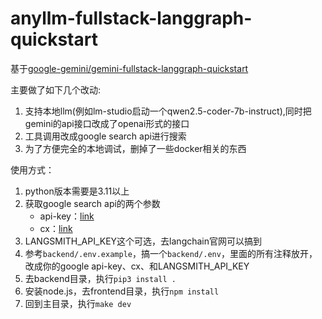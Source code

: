# anyllm-fullstack-langgraph-quickstart
基于[google-gemini/gemini-fullstack-langgraph-quickstart](https://github.com/google-gemini/gemini-fullstack-langgraph-quickstart)

主要做了如下几个改动:
1. 支持本地llm(例如lm-studio启动一个qwen2.5-coder-7b-instruct),同时把gemini的api接口改成了openai形式的接口
2. 工具调用改成google search api进行搜索
3. 为了方便完全的本地调试，删掉了一些docker相关的东西

使用方式：

1. python版本需要是3.11以上
2. 获取google search api的两个参数
    + api-key：[link](https://developers.google.com/custom-search/v1/introduction?hl=zh-cn#identify_your_application_to_google_with_api_key)
    + cx：[link](https://stackoverflow.com/questions/6562125/getting-a-cx-id-for-custom-search-google-api-python)
3. LANGSMITH_API_KEY这个可选，去langchain官网可以搞到
4. 参考```backend/.env.example```，搞一个```backend/.env```，里面的所有注释放开，改成你的google api-key、cx、和LANGSMITH_API_KEY
5. 去backend目录，执行```pip3 install .```
6. 安装node.js，去frontend目录，执行```npm install```
7. 回到主目录，执行```make dev```
